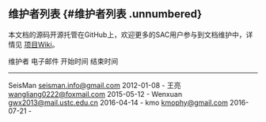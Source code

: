 ## 维护者列表 {#维护者列表 .unnumbered}

本文档的源码开源托管在GitHub上，欢迎更多的SAC用户参与到文档维护中，详情见
[项目Wiki](https://github.com/seisman/SAC_Docs_zh/wiki)。

   维护者                           电子邮件                           开始时间    结束时间
  --------- -------------------------------------------------------- ------------ ----------
   SeisMan      [seisman.info@gmail.com](seisman.info@gmail.com)      2012-01-08      -
    王亮     [wangliang0222@foxmail.com](wangliang0222@foxmail.com)   2015-05-12      -
   Wenxuan    [gwx2013@mail.ustc.edu.cn](gwx2013@mail.ustc.edu.cn)    2016-04-14      -
     kmo              [kmophy@gmail.com](kmophy@gmail.com)            2016-07-21      -


